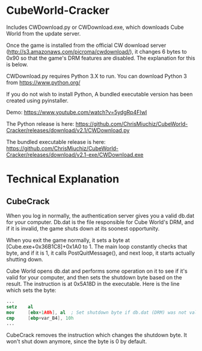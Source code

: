 # CubeWorld-Cracker
Includes CWDownload.py or CWDownload.exe, which downloads Cube World from the update server.

Once the game is installed from the official CW download server (http://s3.amazonaws.com/picroma/cwdownload/), it changes 6 bytes to 0x90 so that the game's DRM features are disabled. The explanation for this is below.

CWDownload.py requires Python 3.X to run. You can download Python 3 from https://www.python.org/

If you do not wish to install Python, A bundled executable version has been created using pyinstaller.

Demo: https://www.youtube.com/watch?v=5ydgRp4FIwI

The Python release is here: https://github.com/ChrisMiuchiz/CubeWorld-Cracker/releases/download/v2.1/CWDownload.py

The bundled executable release is here: https://github.com/ChrisMiuchiz/CubeWorld-Cracker/releases/download/v2.1-exe/CWDownload.exe

# Technical Explanation


## CubeCrack

When you log in normally, the authentication server gives you a valid db.dat for your computer. Db.dat is the file responsible for Cube World's DRM, and if it is invalid, the game shuts down at its soonest opportunity.

When you exit the game normally, it sets a byte at [Cube.exe+0x36B1C8]+0x1A0 to 1. The main loop constantly checks that byte, and if it is 1, it calls PostQuitMessage(), and next loop, it starts actually shutting down.

Cube World opens db.dat and performs some operation on it to see if it's valid for your computer, and then sets the shutdown byte based on the result. The instruction is at 0x5A18D in the executable. Here is the line which sets the byte:

```nasm
...
setz    al
mov     [ebx+1A0h], al  ; Set shutdown byte if db.dat (DRM) was not valid
cmp     [ebp+var_B4], 10h
...
```

CubeCrack removes the instruction which changes the shutdown byte. It won't shut down anymore, since the byte is 0 by default.

